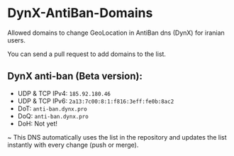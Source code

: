 # DynX-AntiBan-Domains
Allowed domains to change GeoLocation in AntiBan dns (DynX) for iranian users.

You can send a pull request to add domains to the list.

## DynX anti-ban (Beta version):

- UDP & TCP IPv4: `185.92.180.46`
- UDP & TCP IPv6: `2a13:7c00:8:1:f816:3eff:fe0b:8ac2`
- DoT: `anti-ban.dynx.pro`
- DoQ: `anti-ban.dynx.pro`
- DoH: Not yet!

~ This DNS automatically uses the list in the repository and updates the list instantly with every change (push or merge).
